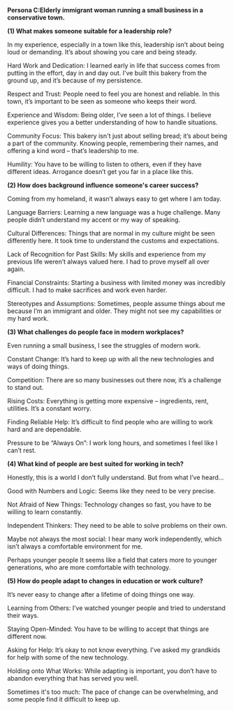 **Persona C:Elderly immigrant woman running a small business in a conservative town.**



**(1) What makes someone suitable for a leadership role?**

In my experience, especially in a town like this, leadership isn’t about being loud or demanding. It’s about showing you care and being steady.

Hard Work and Dedication: I learned early in life that success comes from putting in the effort, day in and day out. I’ve built this bakery from the ground up, and it’s because of my persistence.

Respect and Trust: People need to feel you are honest and reliable. In this town, it’s important to be seen as someone who keeps their word.

Experience and Wisdom: Being older, I’ve seen a lot of things. I believe experience gives you a better understanding of how to handle situations.

Community Focus: This bakery isn't just about selling bread; it’s about being a part of the community. Knowing people, remembering their names, and offering a kind word – that’s leadership to me.

Humility: You have to be willing to listen to others, even if they have different ideas. Arrogance doesn’t get you far in a place like this.



**(2) How does background influence someone's career success?**

Coming from my homeland, it wasn’t always easy to get where I am today.

Language Barriers: Learning a new language was a huge challenge. Many people didn’t understand my accent or my way of speaking.

Cultural Differences: Things that are normal in my culture might be seen differently here. It took time to understand the customs and expectations.

Lack of Recognition for Past Skills: My skills and experience from my previous life weren’t always valued here. I had to prove myself all over again.

Financial Constraints: Starting a business with limited money was incredibly difficult. I had to make sacrifices and work even harder.

Stereotypes and Assumptions: Sometimes, people assume things about me because I’m an immigrant and older. They might not see my capabilities or my hard work.



**(3) What challenges do people face in modern workplaces?**

Even running a small business, I see the struggles of modern work.

Constant Change: It’s hard to keep up with all the new technologies and ways of doing things.

Competition: There are so many businesses out there now, it’s a challenge to stand out.

Rising Costs: Everything is getting more expensive – ingredients, rent, utilities. It’s a constant worry.

Finding Reliable Help: It’s difficult to find people who are willing to work hard and are dependable.

Pressure to be “Always On”: I work long hours, and sometimes I feel like I can’t rest.



**(4) What kind of people are best suited for working in tech?**

Honestly, this is a world I don’t fully understand. But from what I’ve heard…

Good with Numbers and Logic: Seems like they need to be very precise.

Not Afraid of New Things: Technology changes so fast, you have to be willing to learn constantly.

Independent Thinkers: They need to be able to solve problems on their own.

Maybe not always the most social: I hear many work independently, which isn’t always a comfortable environment for me.

Perhaps younger people It seems like a field that caters more to younger generations, who are more comfortable with technology.



**(5) How do people adapt to changes in education or work culture?**

It’s never easy to change after a lifetime of doing things one way.

Learning from Others: I’ve watched younger people and tried to understand their ways.

Staying Open-Minded: You have to be willing to accept that things are different now.

Asking for Help: It’s okay to not know everything. I’ve asked my grandkids for help with some of the new technology.

Holding onto What Works: While adapting is important, you don’t have to abandon everything that has served you well.

Sometimes it's too much: The pace of change can be overwhelming, and some people find it difficult to keep up.



